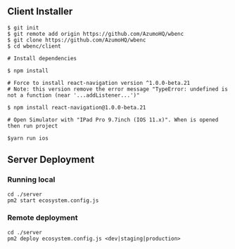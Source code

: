 ## Client Installer

```
$ git init
$ git remote add origin https://github.com/AzumoHQ/wbenc
$ git clone https://github.com/AzumoHQ/wbenc
$ cd wbenc/client

# Install dependencies

$ npm install

# Force to install react-navigation version ^1.0.0-beta.21
# Note: this version remove the error message "TypeError: undefined is not a function (near '...addListener...')"

$ npm install react-navigation@1.0.0-beta.21

# Open Simulator with "IPad Pro 9.7inch (IOS 11.x)". When is opened then run project

$yarn run ios

```

## Server Deployment

### Running local

```
cd ./server
pm2 start ecosystem.config.js
``` 

### Remote deployment

```
cd ./server
pm2 deploy ecosystem.config.js <dev|staging|production>
```

